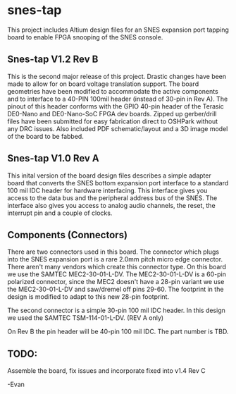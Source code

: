 # snes-tap
This project includes Altium design files for an SNES expansion port tapping board to enable FPGA snooping of the SNES console.

Snes-tap V1.2 Rev B
---------------------------------------------------------------------
This is the second major release of this project. Drastic changes have
been made to allow for on board voltage translation support. The board
geometries have been modified to accommodate the active components and 
to interface to a 40-PIN 100mil header (instead of 30-pin in Rev A). 
The pinout of this header conforms with the GPIO 40-pin header of the 
Terasic DE0-Nano and DE0-Nano-SoC FPGA dev boards. Zipped up gerber/drill 
files have been submitted for easy fabrication direct to OSHPark 
without any DRC issues. Also included PDF schematic/layout and a 3D image
model of the board to be fabbed.

Snes-tap V1.0 Rev A
---------------------------------------------------------------------
This inital version of the board design files describes a simple adapter
board that converts the SNES bottom expansion port interface to a standard
100 mil IDC header for hardware interfacing. This interface gives you access
to the data bus and the peripheral address bus of the SNES. The interface also
gives you access to analog audio channels, the reset, the interrupt pin and a
couple of clocks.

Components (Connectors)
---------------------------------------------------------------------
There are two connectors used in this board. The connector which plugs into the SNES
expansion port is a rare 2.0mm pitch micro edge connector. There aren't many vendors
which create this connector type. On this board we use the SAMTEC MEC2-30-01-L-DV.
The MEC2-30-01-L-DV is a 60-pin polarized connector, since the MEC2 doesn't have a 28-pin
variant we use the MEC2-30-01-L-DV and saw/dremel off pins 29-60. The footprint in the design
is modified to adapt to this new 28-pin footprint.

The second connector is a simple 30-pin 100 mil IDC header. In this design we used the
SAMTEC TSM-114-01-L-DV. (REV A only)

On Rev B the pin header will be 40-pin 100 mil IDC. The part number is TBD.


TODO:
--------
Assemble the board, fix issues and incorporate fixed into v1.4 Rev C

-Evan

